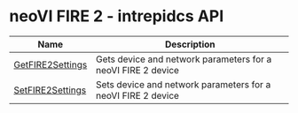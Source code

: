 # neoVI FIRE 2 - intrepidcs API

| Name                                                          | Description                                                  |
| ------------------------------------------------------------- | ------------------------------------------------------------ |
| [GetFIRE2Settings](getfire2settings-method-intrepidcs-api.md) | Gets device and network parameters for a neoVI FIRE 2 device |
| [SetFIRE2Settings](setfire2settings-method-intrepidcs-api.md) | Sets device and network parameters for a neoVI FIRE 2 device |
